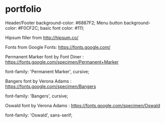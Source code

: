 # portfolio

Header/Footer background-color: #6887F2;
Menu button background-color: #F0CF2C;
basic font color: #111;

Hipsum filler from http://hipsum.co/

Fonts from Google Fonts: https://fonts.google.com/

Permanent Marker font by Font Diner : https://fonts.google.com/specimen/Permanent+Marker
<link href="https://fonts.googleapis.com/css?family=Permanent+Marker" rel="stylesheet">
font-family: 'Permanent Marker', cursive;

Bangers font by Verona Adams : https://fonts.google.com/specimen/Bangers
<link href="https://fonts.googleapis.com/css?family=Bangers" rel="stylesheet">
font-family: 'Bangers', cursive;

Oswald font by Verona Adams : https://fonts.google.com/specimen/Oswald
<link href="https://fonts.googleapis.com/css?family=Oswald" rel="stylesheet">
font-family: 'Oswald', sans-serif;
